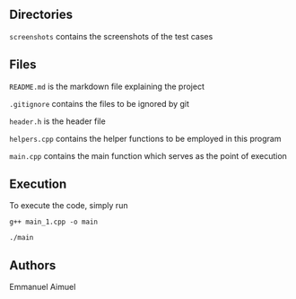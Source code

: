 
## Directories

`screenshots` contains the screenshots of the test cases

## Files

`README.md` is the markdown file explaining the project

`.gitignore` contains the files to be ignored by git

`header.h` is the header file

`helpers.cpp` contains the helper functions to be employed in this program

`main.cpp` contains the main function which serves as the point of execution

## Execution

To execute the code, simply run

`g++ main_1.cpp -o main`

`./main`

## Authors

Emmanuel Aimuel
